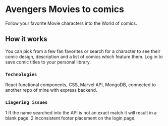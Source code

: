 # Avengers Movies to comics
Follow your favorite Movie characters into the World of comics.


## How it works

You can pick from a few fan favorites or search for a character to see their comic design, description and a list of comics which feature them. Log in to save comic titles to your personal library.

### `Technologies`

React functional components, CSS, Marvel API, MongoDB, connected to another repo of mine with express backend.

### `Lingering issues`
1 If the name searched into the API is not an exact match it will result in a blank page.
2 inconsistent footer placement on the login page.
